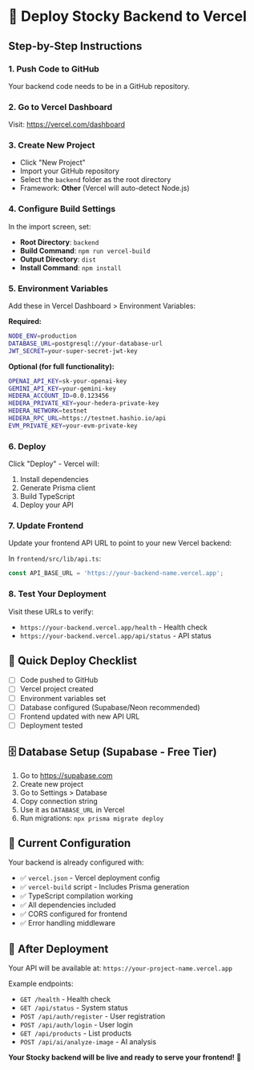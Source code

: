 # 🚀 Deploy Stocky Backend to Vercel

## Step-by-Step Instructions

### 1. Push Code to GitHub
Your backend code needs to be in a GitHub repository.

### 2. Go to Vercel Dashboard
Visit: https://vercel.com/dashboard

### 3. Create New Project
- Click "New Project"
- Import your GitHub repository
- Select the `backend` folder as the root directory
- Framework: **Other** (Vercel will auto-detect Node.js)

### 4. Configure Build Settings
In the import screen, set:
- **Root Directory**: `backend`
- **Build Command**: `npm run vercel-build`
- **Output Directory**: `dist`
- **Install Command**: `npm install`

### 5. Environment Variables
Add these in Vercel Dashboard > Environment Variables:

**Required:**
```bash
NODE_ENV=production
DATABASE_URL=postgresql://your-database-url
JWT_SECRET=your-super-secret-jwt-key
```

**Optional (for full functionality):**
```bash
OPENAI_API_KEY=sk-your-openai-key
GEMINI_API_KEY=your-gemini-key
HEDERA_ACCOUNT_ID=0.0.123456
HEDERA_PRIVATE_KEY=your-hedera-private-key
HEDERA_NETWORK=testnet
HEDERA_RPC_URL=https://testnet.hashio.io/api
EVM_PRIVATE_KEY=your-evm-private-key
```

### 6. Deploy
Click "Deploy" - Vercel will:
1. Install dependencies
2. Generate Prisma client
3. Build TypeScript
4. Deploy your API

### 7. Update Frontend
Update your frontend API URL to point to your new Vercel backend:

In `frontend/src/lib/api.ts`:
```typescript
const API_BASE_URL = 'https://your-backend-name.vercel.app';
```

### 8. Test Your Deployment
Visit these URLs to verify:
- `https://your-backend.vercel.app/health` - Health check
- `https://your-backend.vercel.app/api/status` - API status

## 🎯 Quick Deploy Checklist

- [ ] Code pushed to GitHub
- [ ] Vercel project created
- [ ] Environment variables set
- [ ] Database configured (Supabase/Neon recommended)
- [ ] Frontend updated with new API URL
- [ ] Deployment tested

## 🗄️ Database Setup (Supabase - Free Tier)

1. Go to https://supabase.com
2. Create new project
3. Go to Settings > Database
4. Copy connection string
5. Use it as `DATABASE_URL` in Vercel
6. Run migrations: `npx prisma migrate deploy`

## 🔧 Current Configuration

Your backend is already configured with:
- ✅ `vercel.json` - Vercel deployment config
- ✅ `vercel-build` script - Includes Prisma generation
- ✅ TypeScript compilation working
- ✅ All dependencies included
- ✅ CORS configured for frontend
- ✅ Error handling middleware

## 🎉 After Deployment

Your API will be available at:
`https://your-project-name.vercel.app`

Example endpoints:
- `GET /health` - Health check
- `GET /api/status` - System status
- `POST /api/auth/register` - User registration
- `POST /api/auth/login` - User login
- `GET /api/products` - List products
- `POST /api/ai/analyze-image` - AI analysis

**Your Stocky backend will be live and ready to serve your frontend!** 🚀
